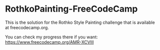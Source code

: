 # RothkoPainting-FreeCodeCamp

This is the solution for the Rothko Style Painting challenge that is available at freecodecamp.org. 

You can check my progress there if you want:
https://www.freecodecamp.org/AMR-XCVIII
